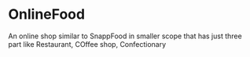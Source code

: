 # OnlineFood
An online shop similar to SnappFood in smaller scope that has just three part like Restaurant, COffee shop, Confectionary
